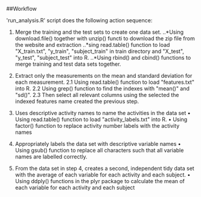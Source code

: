 ##Workflow

'run_analysis.R' script does the following action sequence:

1. Merge the training and the test sets to create one data set.
	..*Using download.file() together with unzip() functi to download the zip file from the website and extraction
	..*sing read.table() function to load "X_train.txt", "y_train", "subject_train" in train directory and "X_test", "y_test", 		"subject_test" into R.
	..*Using rbind() and cbind() functions to merge training and test data sets together.

2. Extract only the measurements on the mean and standard deviation for each measurement.
	2.1 Using read.table() function to load "features.txt" into R.
	2.2 Using grep() function to find the indexes with "mean()" and "sd()".
	2.3 Then select all relevant columns using the selected the indexed features name created the previous step.
	
3. Uses descriptive activity names to name the activities in the data set
	•	Using read.table() function to load "activity_labels.txt" into R.
	•	Using factor() function to replace activity number labels with the activity names
	
4. Appropriately labels the data set with descriptive variable names
	•	Using gsub() function to replace all characters such that all variable names are labelled correctly.
	
5. From the data set in step 4, creates a second, independent tidy data set with the average of each variable for each activity and each subject.
	•	Using ddply() functions in the plyr package to calculate the mean of each variable for each activity and each subject

